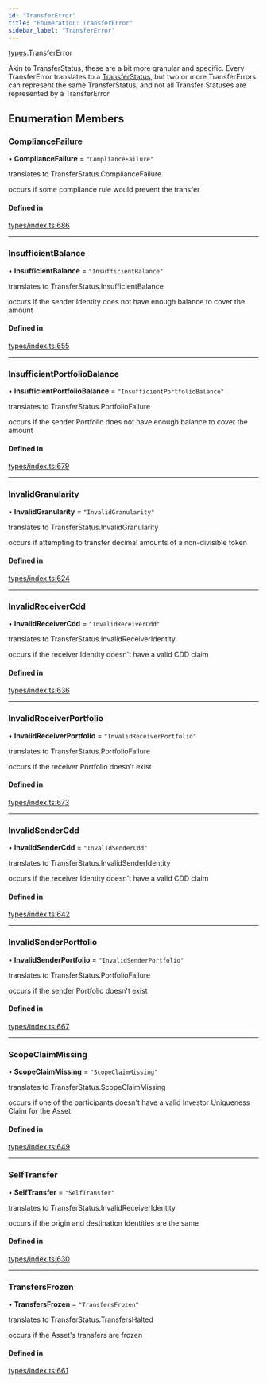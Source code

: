 ```yaml
---
id: "TransferError"
title: "Enumeration: TransferError"
sidebar_label: "TransferError"
---
```


[types](../../../modules/Types/Types.md).TransferError

Akin to TransferStatus, these are a bit more granular and specific. Every TransferError translates to
  a [TransferStatus](../TransferStatus/TransferStatus.md), but two or more TransferErrors can represent the same TransferStatus, and
  not all Transfer Statuses are represented by a TransferError

## Enumeration Members

### ComplianceFailure

• **ComplianceFailure** = ``"ComplianceFailure"``

translates to TransferStatus.ComplianceFailure

occurs if some compliance rule would prevent the transfer

#### Defined in

[types/index.ts:686](https://github.com/PolymeshAssociation/polymesh-sdk/blob/372a67e5d/src/types/index.ts#L686)

___

### InsufficientBalance

• **InsufficientBalance** = ``"InsufficientBalance"``

translates to TransferStatus.InsufficientBalance

occurs if the sender Identity does not have enough balance to cover the amount

#### Defined in

[types/index.ts:655](https://github.com/PolymeshAssociation/polymesh-sdk/blob/372a67e5d/src/types/index.ts#L655)

___

### InsufficientPortfolioBalance

• **InsufficientPortfolioBalance** = ``"InsufficientPortfolioBalance"``

translates to TransferStatus.PortfolioFailure

occurs if the sender Portfolio does not have enough balance to cover the amount

#### Defined in

[types/index.ts:679](https://github.com/PolymeshAssociation/polymesh-sdk/blob/372a67e5d/src/types/index.ts#L679)

___

### InvalidGranularity

• **InvalidGranularity** = ``"InvalidGranularity"``

translates to TransferStatus.InvalidGranularity

occurs if attempting to transfer decimal amounts of a non-divisible token

#### Defined in

[types/index.ts:624](https://github.com/PolymeshAssociation/polymesh-sdk/blob/372a67e5d/src/types/index.ts#L624)

___

### InvalidReceiverCdd

• **InvalidReceiverCdd** = ``"InvalidReceiverCdd"``

translates to TransferStatus.InvalidReceiverIdentity

occurs if the receiver Identity doesn't have a valid CDD claim

#### Defined in

[types/index.ts:636](https://github.com/PolymeshAssociation/polymesh-sdk/blob/372a67e5d/src/types/index.ts#L636)

___

### InvalidReceiverPortfolio

• **InvalidReceiverPortfolio** = ``"InvalidReceiverPortfolio"``

translates to TransferStatus.PortfolioFailure

occurs if the receiver Portfolio doesn't exist

#### Defined in

[types/index.ts:673](https://github.com/PolymeshAssociation/polymesh-sdk/blob/372a67e5d/src/types/index.ts#L673)

___

### InvalidSenderCdd

• **InvalidSenderCdd** = ``"InvalidSenderCdd"``

translates to TransferStatus.InvalidSenderIdentity

occurs if the receiver Identity doesn't have a valid CDD claim

#### Defined in

[types/index.ts:642](https://github.com/PolymeshAssociation/polymesh-sdk/blob/372a67e5d/src/types/index.ts#L642)

___

### InvalidSenderPortfolio

• **InvalidSenderPortfolio** = ``"InvalidSenderPortfolio"``

translates to TransferStatus.PortfolioFailure

occurs if the sender Portfolio doesn't exist

#### Defined in

[types/index.ts:667](https://github.com/PolymeshAssociation/polymesh-sdk/blob/372a67e5d/src/types/index.ts#L667)

___

### ScopeClaimMissing

• **ScopeClaimMissing** = ``"ScopeClaimMissing"``

translates to TransferStatus.ScopeClaimMissing

occurs if one of the participants doesn't have a valid Investor Uniqueness Claim for
  the Asset

#### Defined in

[types/index.ts:649](https://github.com/PolymeshAssociation/polymesh-sdk/blob/372a67e5d/src/types/index.ts#L649)

___

### SelfTransfer

• **SelfTransfer** = ``"SelfTransfer"``

translates to TransferStatus.InvalidReceiverIdentity

occurs if the origin and destination Identities are the same

#### Defined in

[types/index.ts:630](https://github.com/PolymeshAssociation/polymesh-sdk/blob/372a67e5d/src/types/index.ts#L630)

___

### TransfersFrozen

• **TransfersFrozen** = ``"TransfersFrozen"``

translates to TransferStatus.TransfersHalted

occurs if the Asset's transfers are frozen

#### Defined in

[types/index.ts:661](https://github.com/PolymeshAssociation/polymesh-sdk/blob/372a67e5d/src/types/index.ts#L661)
